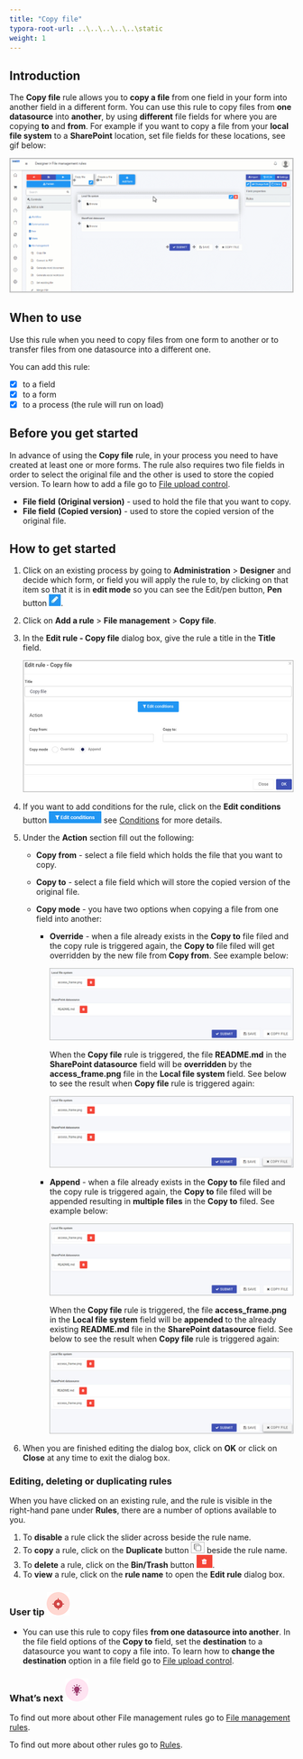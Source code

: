 ```yaml
---
title: "Copy file"
typora-root-url: ..\..\..\..\..\static
weight: 1
---
```


## Introduction

The **Copy file** rule allows you to **copy a file** from one field in your form into another field in a different form. You can use this rule to copy files from **one datasource** into **another**, by using **different** file fields for where you are copying **to** and **from**. For example if you want to copy a file from your **local file system** to a **SharePoint** location, set file fields for these locations, see gif below:

<img src="/videos/gifs/common/copy-file.gif"/>

## When to use 

Use this rule when you need to copy files from one form to another or to transfer files from one datasource into a different one.

You can add this rule:
- [x] to a field
- [x] to a form
- [x] to a process (the rule will run on load)

## Before you get started

In advance of using the **Copy file** rule, in your process you need to have created at least one or more forms. The rule also requires two file fields in order to select the original file and the other is used to store the copied version. To learn how to add a file go to [File upload control](/docs/platform/controls/input/file-upload/). 

- **File field** **(Original version)** - used to hold the file that you want to copy.
- **File field** **(Copied version)** - used to store the copied version of the original file.

## How to get started

1. Click on an existing process by going to **Administration** > **Designer** and decide which form, or field you will apply the rule to, by clicking on that item so that it is in **edit mode** so you can see the Edit/pen button, **Pen** button ![Pen button](/images/penicon.png).

2. Click on **Add a rule** > **File management** > **Copy file**.

3. In the **Edit rule - Copy file** dialog box, give the rule a title in the **Title** field.

   ![Edit rule - copy file](/images/copy-file-edit-rule.jpg)

4. If you want to add conditions for the rule, click on the **Edit conditions** button ![Edit conditions button](/images/editconditions.png) see [Conditions](/docs/platform/rules/general/add-conditions/) for more details.

5. Under the **Action** section fill out the following:

   - **Copy from** - select a file field which holds the file that you want to copy.

   - **Copy to** - select a file field which will store the copied version of the original file.

   - **Copy mode** - you have two options when copying a file from one field into another:

     - **Override** - when a file already exists in the **Copy to** file filed and the copy rule is triggered again, the **Copy to** file filed will get overridden by the new file from **Copy from**. See example below:

       ![Override example](/images/copy-file-override.jpg)

       When the **Copy file** rule is triggered, the file **README.md** in the **SharePoint datasource** field will be **overridden** by the **access_frame.png** file in the **Local file system** field. See below to see the result when **Copy file** rule is triggered again:

       ![Override example - result](/images/copy-file-override-result.jpg)

     - **Append** - when a file already exists in the **Copy to** file filed and the copy rule is triggered again, the **Copy to** file filed will be appended resulting in **multiple files** in the **Copy to** filed. See example below:

       ![Override example](/images/copy-file-override.jpg)

       When the **Copy file** rule is triggered, the file **access_frame.png** in the **Local file system** field will be **appended** to the already existing **README.md** file in the **SharePoint datasource** field. See below to see the result when **Copy file** rule is triggered again:

       ![Override example - result](/images/copy-file-append-result.jpg)

6. When you are finished editing the dialog box, click on **OK** or click on **Close** at any time to exit the dialog box.

### Editing, deleting or duplicating rules

When you have clicked on an existing rule, and the rule is visible in the right-hand pane under **Rules**, there are a number of options available to you.

1. To **disable** a rule click the slider across beside the rule name.
2. To **copy** a rule, click on the **Duplicate** button ![Duplicate button](/images/duplicate-button.jpg) beside the rule name.
3. To **delete** a rule, click on the **Bin/Trash** button ![Bin/Trash button](/images/bin.png).
4. To **view** a rule, click on the **rule name** to open the **Edit rule** dialog box.

### User tip ![Target icon](/images/05.png)

- You can use this rule to copy files **from one datasource into another**. In the file field options of the **Copy to** field, set the **destination** to a datasource you want to copy a file into. To learn how to **change the destination** option in a file field go to [File upload control](/docs/platform/controls/input/file-upload/).

### What’s next ![Idea icon](/images/18.png)

To find out more about other File management rules go to [File management rules](/docs/platform/rules/files/).

To find out more about other rules go to [Rules](/docs/platform/rules/).

​	